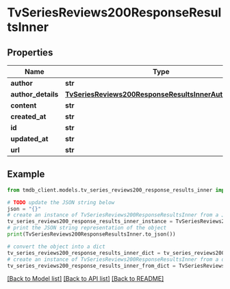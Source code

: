 # TvSeriesReviews200ResponseResultsInner


## Properties

Name | Type | Description | Notes
------------ | ------------- | ------------- | -------------
**author** | **str** |  | [optional] 
**author_details** | [**TvSeriesReviews200ResponseResultsInnerAuthorDetails**](TvSeriesReviews200ResponseResultsInnerAuthorDetails.md) |  | [optional] 
**content** | **str** |  | [optional] 
**created_at** | **str** |  | [optional] 
**id** | **str** |  | [optional] 
**updated_at** | **str** |  | [optional] 
**url** | **str** |  | [optional] 

## Example

```python
from tmdb_client.models.tv_series_reviews200_response_results_inner import TvSeriesReviews200ResponseResultsInner

# TODO update the JSON string below
json = "{}"
# create an instance of TvSeriesReviews200ResponseResultsInner from a JSON string
tv_series_reviews200_response_results_inner_instance = TvSeriesReviews200ResponseResultsInner.from_json(json)
# print the JSON string representation of the object
print(TvSeriesReviews200ResponseResultsInner.to_json())

# convert the object into a dict
tv_series_reviews200_response_results_inner_dict = tv_series_reviews200_response_results_inner_instance.to_dict()
# create an instance of TvSeriesReviews200ResponseResultsInner from a dict
tv_series_reviews200_response_results_inner_from_dict = TvSeriesReviews200ResponseResultsInner.from_dict(tv_series_reviews200_response_results_inner_dict)
```
[[Back to Model list]](../README.md#documentation-for-models) [[Back to API list]](../README.md#documentation-for-api-endpoints) [[Back to README]](../README.md)


